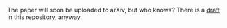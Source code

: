 The paper will soon be uploaded to arXiv, but who knows? There is a [draft](./draft.pdf) in this repository, anyway.
